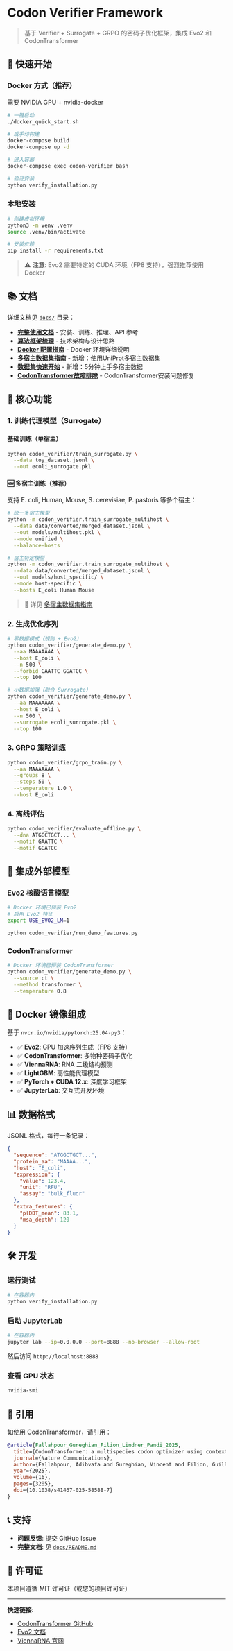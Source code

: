 # Codon Verifier Framework

> 基于 Verifier + Surrogate + GRPO 的密码子优化框架，集成 Evo2 和 CodonTransformer

## 🚀 快速开始

### Docker 方式（推荐）

需要 NVIDIA GPU + nvidia-docker

```bash
# 一键启动
./docker_quick_start.sh

# 或手动构建
docker-compose build
docker-compose up -d

# 进入容器
docker-compose exec codon-verifier bash

# 验证安装
python verify_installation.py
```

### 本地安装

```bash
# 创建虚拟环境
python3 -m venv .venv
source .venv/bin/activate

# 安装依赖
pip install -r requirements.txt
```

> ⚠️ **注意**: Evo2 需要特定的 CUDA 环境（FP8 支持），强烈推荐使用 Docker

## 📚 文档

详细文档见 [`docs/`](docs/) 目录：

- **[完整使用文档](docs/README.md)** - 安装、训练、推理、API 参考
- **[算法框架梳理](docs/algorithm_rectification_framework.md)** - 技术架构与设计思路
- **[Docker 配置指南](docs/docker_setup.md)** - Docker 环境详细说明
- **[多宿主数据集指南](docs/MULTIHOST_DATASET_GUIDE.md)** - 新增：使用UniProt多宿主数据集
- **[数据集快速开始](docs/DATASET_QUICKSTART.md)** - 新增：5分钟上手多宿主数据
- **[CodonTransformer故障排除](docs/TROUBLESHOOTING_CODONTRANSFORMER.md)** - CodonTransformer安装问题修复

## 🔬 核心功能

### 1. 训练代理模型（Surrogate）

#### 基础训练（单宿主）

```bash
python codon_verifier/train_surrogate.py \
  --data toy_dataset.jsonl \
  --out ecoli_surrogate.pkl
```

#### 🆕 多宿主训练（推荐）

支持 E. coli, Human, Mouse, S. cerevisiae, P. pastoris 等多个宿主：

```bash
# 统一多宿主模型
python -m codon_verifier.train_surrogate_multihost \
  --data data/converted/merged_dataset.jsonl \
  --out models/multihost.pkl \
  --mode unified \
  --balance-hosts

# 宿主特定模型
python -m codon_verifier.train_surrogate_multihost \
  --data data/converted/merged_dataset.jsonl \
  --out models/host_specific/ \
  --mode host-specific \
  --hosts E_coli Human Mouse
```

> 📖 详见 [多宿主数据集指南](docs/MULTIHOST_DATASET_GUIDE.md)

### 2. 生成优化序列

```bash
# 零数据模式（规则 + Evo2）
python codon_verifier/generate_demo.py \
  --aa MAAAAAAA \
  --host E_coli \
  --n 500 \
  --forbid GAATTC GGATCC \
  --top 100

# 小数据加强（融合 Surrogate）
python codon_verifier/generate_demo.py \
  --aa MAAAAAAA \
  --host E_coli \
  --n 500 \
  --surrogate ecoli_surrogate.pkl \
  --top 100
```

### 3. GRPO 策略训练

```bash
python codon_verifier/grpo_train.py \
  --aa MAAAAAAA \
  --groups 8 \
  --steps 50 \
  --temperature 1.0 \
  --host E_coli
```

### 4. 离线评估

```bash
python codon_verifier/evaluate_offline.py \
  --dna ATGGCTGCT... \
  --motif GAATTC \
  --motif GGATCC
```

## 🧬 集成外部模型

### Evo2 核酸语言模型

```bash
# Docker 环境已预装 Evo2
# 启用 Evo2 特征
export USE_EVO2_LM=1

python codon_verifier/run_demo_features.py
```

### CodonTransformer

```bash
# Docker 环境已预装 CodonTransformer
python codon_verifier/generate_demo.py \
  --source ct \
  --method transformer \
  --temperature 0.8
```

## 🐳 Docker 镜像组成

基于 `nvcr.io/nvidia/pytorch:25.04-py3`：

- ✅ **Evo2**: GPU 加速序列生成（FP8 支持）
- ✅ **CodonTransformer**: 多物种密码子优化
- ✅ **ViennaRNA**: RNA 二级结构预测
- ✅ **LightGBM**: 高性能代理模型
- ✅ **PyTorch + CUDA 12.x**: 深度学习框架
- ✅ **JupyterLab**: 交互式开发环境

## 📊 数据格式

JSONL 格式，每行一条记录：

```json
{
  "sequence": "ATGGCTGCT...",
  "protein_aa": "MAAAA...",
  "host": "E_coli",
  "expression": {
    "value": 123.4,
    "unit": "RFU",
    "assay": "bulk_fluor"
  },
  "extra_features": {
    "plDDT_mean": 83.1,
    "msa_depth": 120
  }
}
```

## 🛠️ 开发

### 运行测试

```bash
# 在容器内
python verify_installation.py
```

### 启动 JupyterLab

```bash
# 在容器内
jupyter lab --ip=0.0.0.0 --port=8888 --no-browser --allow-root
```

然后访问 `http://localhost:8888`

### 查看 GPU 状态

```bash
nvidia-smi
```

## 📝 引用

如使用 CodonTransformer，请引用：

```bibtex
@article{Fallahpour_Gureghian_Filion_Lindner_Pandi_2025,
  title={CodonTransformer: a multispecies codon optimizer using context-aware neural networks},
  journal={Nature Communications},
  author={Fallahpour, Adibvafa and Gureghian, Vincent and Filion, Guillaume J. and Lindner, Ariel B. and Pandi, Amir},
  year={2025},
  volume={16},
  pages={3205},
  doi={10.1038/s41467-025-58588-7}
}
```

## 📞 支持

- **问题反馈**: 提交 GitHub Issue
- **完整文档**: 见 [`docs/README.md`](docs/README.md)

## 📄 许可证

本项目遵循 MIT 许可证（或您的项目许可证）

---

**快速链接**:
- [CodonTransformer GitHub](https://github.com/adibvafa/CodonTransformer)
- [Evo2 文档](https://github.com/ArcInstitute/evo2)
- [ViennaRNA 官网](https://www.tbi.univie.ac.at/RNA/)
